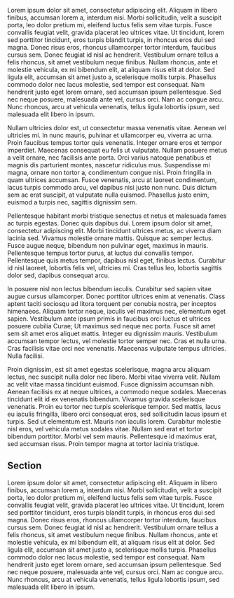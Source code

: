 Lorem ipsum dolor sit amet, consectetur adipiscing elit. Aliquam in libero finibus, accumsan lorem a, interdum nisi. Morbi sollicitudin, velit a suscipit porta, leo dolor pretium mi, eleifend luctus felis sem vitae turpis. Fusce convallis feugiat velit, gravida placerat leo ultrices vitae. Ut tincidunt, lorem sed porttitor tincidunt, eros turpis blandit turpis, in rhoncus eros dui sed magna. Donec risus eros, rhoncus ullamcorper tortor interdum, faucibus cursus sem. Donec feugiat id nisl ac hendrerit. Vestibulum ornare tellus a felis rhoncus, sit amet vestibulum neque finibus. Nullam rhoncus, ante et molestie vehicula, ex mi bibendum elit, at aliquam risus elit at dolor. Sed ligula elit, accumsan sit amet justo a, scelerisque mollis turpis. Phasellus commodo dolor nec lacus molestie, sed tempor est consequat. Nam hendrerit justo eget lorem ornare, sed accumsan ipsum pellentesque. Sed nec neque posuere, malesuada ante vel, cursus orci. Nam ac congue arcu. Nunc rhoncus, arcu at vehicula venenatis, tellus ligula lobortis ipsum, sed malesuada elit libero in ipsum.

Nullam ultricies dolor est, ut consectetur massa venenatis vitae. Aenean vel ultricies mi. In nunc mauris, pulvinar et ullamcorper eu, viverra ac urna. Proin faucibus tempus tortor quis venenatis. Integer ornare eros et tempor imperdiet. Maecenas consequat eu felis ut vulputate. Nullam posuere metus a velit ornare, nec facilisis ante porta. Orci varius natoque penatibus et magnis dis parturient montes, nascetur ridiculus mus. Suspendisse mi magna, ornare non tortor a, condimentum congue nisi. Proin fringilla in quam ultrices accumsan. Fusce venenatis, arcu at laoreet condimentum, lacus turpis commodo arcu, vel dapibus nisi justo non nunc. Duis dictum sem ac erat suscipit, at vulputate nulla euismod. Phasellus justo enim, euismod a turpis nec, sagittis dignissim sem.

Pellentesque habitant morbi tristique senectus et netus et malesuada fames ac turpis egestas. Donec quis dapibus dui. Lorem ipsum dolor sit amet, consectetur adipiscing elit. Morbi tincidunt ultrices metus, ac viverra diam lacinia sed. Vivamus molestie ornare mattis. Quisque ac semper lectus. Fusce augue neque, bibendum non pulvinar eget, maximus in mauris. Pellentesque tempus tortor purus, at luctus dui convallis tempor. Pellentesque quis metus tempor, dapibus nisl eget, finibus lectus. Curabitur id nisl laoreet, lobortis felis vel, ultricies mi. Cras tellus leo, lobortis sagittis dolor sed, dapibus consequat arcu.

In posuere nisl non lectus bibendum iaculis. Curabitur sed sapien vitae augue cursus ullamcorper. Donec porttitor ultrices enim at venenatis. Class aptent taciti sociosqu ad litora torquent per conubia nostra, per inceptos himenaeos. Aliquam tortor neque, iaculis vel maximus nec, elementum eget sapien. Vestibulum ante ipsum primis in faucibus orci luctus et ultrices posuere cubilia Curae; Ut maximus sed neque nec porta. Fusce sit amet sem sit amet eros aliquet mattis. Integer eu dignissim mauris. Vestibulum accumsan tempor lectus, vel molestie tortor semper nec. Cras et nulla urna. Cras facilisis vitae orci nec venenatis. Maecenas vulputate tempus ultricies. Nulla facilisi.

Proin dignissim, est sit amet egestas scelerisque, magna arcu aliquam lectus, nec suscipit nulla dolor nec libero. Morbi vitae viverra velit. Nullam ac velit vitae massa tincidunt euismod. Fusce dignissim accumsan nibh. Aenean facilisis ex at neque ultrices, a commodo neque sodales. Maecenas tincidunt elit id ex venenatis bibendum. Vivamus gravida scelerisque venenatis. Proin eu tortor nec turpis scelerisque tempor. Sed mattis, lacus eu iaculis fringilla, libero orci consequat eros, sed sollicitudin lacus ipsum et turpis. Sed ut elementum est. Mauris non iaculis lorem. Curabitur molestie nisl eros, vel vehicula metus sodales vitae. Nullam sed erat et tortor bibendum porttitor. Morbi vel sem mauris. Pellentesque id maximus erat, sed accumsan risus. Proin tempor magna at tortor lacinia tristique. 

## Section

Lorem ipsum dolor sit amet, consectetur adipiscing elit. Aliquam in libero finibus, accumsan lorem a, interdum nisi. Morbi sollicitudin, velit a suscipit porta, leo dolor pretium mi, eleifend luctus felis sem vitae turpis. Fusce convallis feugiat velit, gravida placerat leo ultrices vitae. Ut tincidunt, lorem sed porttitor tincidunt, eros turpis blandit turpis, in rhoncus eros dui sed magna. Donec risus eros, rhoncus ullamcorper tortor interdum, faucibus cursus sem. Donec feugiat id nisl ac hendrerit. Vestibulum ornare tellus a felis rhoncus, sit amet vestibulum neque finibus. Nullam rhoncus, ante et molestie vehicula, ex mi bibendum elit, at aliquam risus elit at dolor. Sed ligula elit, accumsan sit amet justo a, scelerisque mollis turpis. Phasellus commodo dolor nec lacus molestie, sed tempor est consequat. Nam hendrerit justo eget lorem ornare, sed accumsan ipsum pellentesque. Sed nec neque posuere, malesuada ante vel, cursus orci. Nam ac congue arcu. Nunc rhoncus, arcu at vehicula venenatis, tellus ligula lobortis ipsum, sed malesuada elit libero in ipsum. 
